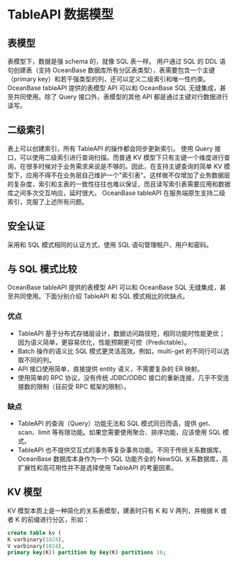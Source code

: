 # TableAPI 数据模型

## 表模型

表模型下，数据是强 schema 的，就像 SQL 表一样。
用户通过 SQL 的 DDL 语句创建表（支持 OceanBase 数据库所有分区表类型），表需要包含一个主键（primary key）和若干强类型的列，还可以定义二级索引和唯一性约束。
OceanBase tableAPI 提供的表模型 API 可以和 OceanBase SQL 无缝集成，甚至共同使用。除了 Query 接口外，表模型的其他 API 都是通过主键对行数据进行读写。

## 二级索引

表上可以创建索引，所有 TableAPI 的操作都会同步更新索引。
使用 Query 接口，可以使用二级索引进行查询扫描。而普通 KV 模型下只有主键一个维度进行查询，在很多时候对于业务需求来说是不够的。因此，在支持主键查询的简单 KV 模型下，应用不得不在业务层自己维护一个"索引表"。这样做不仅增加了业务数据层的复杂度，索引和主表的一致性往往也难以保证，而且读写索引表需要应用和数据库之间多次交互响应，延时很大。
OceanBase tableAPI 在服务端原生支持二级索引，克服了上述所有问题。

## 安全认证

采用和 SQL 模式相同的认证方式，使用 SQL 语句管理租户、用户和密码。

## 与 SQL 模式比较

OceanBase tableAPI 提供的表模型 API 可以和 OceanBase SQL 无缝集成，甚至共同使用。下面分别介绍 TableAPI 和 SQL 模式相比的优缺点。

### 优点

* TableAPI 基于分布式存储层设计，数据访问路径短，相同功能时性能更优；因为语义简单，更容易优化，性能预期更可控（Predictable）。
* Batch 操作的语义比 SQL 模式更灵活高效。例如，multi-get 的不同行可以选取不同的列。
* API 接口使用简单，直接提供 entity 语义，不需要复杂的 ER 映射。
* 使用简单的 RPC 协议，没有传统 JDBC/ODBC 接口的重新连接，几乎不受连接数的限制（目前受 RPC 框架的限制）。

### 缺点

* TableAPI 的查询（Query）功能无法和 SQL 模式同日而语，提供 get、scan、limit 等有限功能。如果您需要使用聚合、排序功能，应该使用 SQL 模式。
* TableAPI 也不提供交互式的事务等复杂事务功能。不同于传统关系数据库，OceanBase 数据库本身作为一个 SQL 功能齐全的 NewSQL 关系数据库，高扩展性和高可用性并不是选择使用 TableAPI 的考量因素。

## KV 模型

KV 模型本质上是一种简化的关系表模型，建表时只有 K 和 V 两列，并根据 K 或者 K 的前缀进行分区，形如：

```sql
create table kv (
K varbinary(1024),
V varbinary(1024),
primary key(K)) partition by key(K) partitions 16;
```
